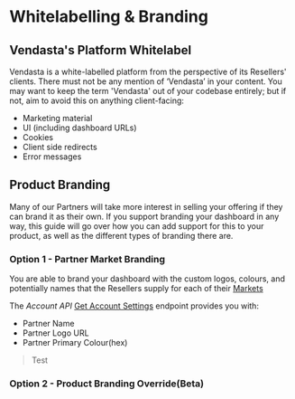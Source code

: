 # Whitelabelling & Branding

## Vendasta's Platform Whitelabel

Vendasta is a white-labelled platform from the perspective of its Resellers' clients. There must not be any mention of ‘Vendasta’ in your content.
You may want to keep the term 'Vendasta' out of your codebase entirely; but if not, aim to avoid this on anything client-facing:
* Marketing material
* UI (including dashboard URLs)
* Cookies
* Client side redirects
* Error messages

## Product Branding

Many of our Partners will take more interest in selling your offering if they can brand it as their own. If you support branding your dashboard in any way, this guide will go over how you can add support for this to your product, as well as the different types of branding there are.

### Option 1 - Partner Market Branding

You are able to brand your dashboard with the custom logos, colours, and potentially names that the Resellers supply for each of their [Markets]()

The *Account API* [Get Account Settings](https://developers.vendasta.com/swaggerui#/account/get_account__account_id__settings) endpoint provides you with:

* Partner Name
* Partner Logo URL
* Partner Primary Colour(hex)

<!--theme:warning -->
>Test

### Option 2 - Product Branding Override(Beta)